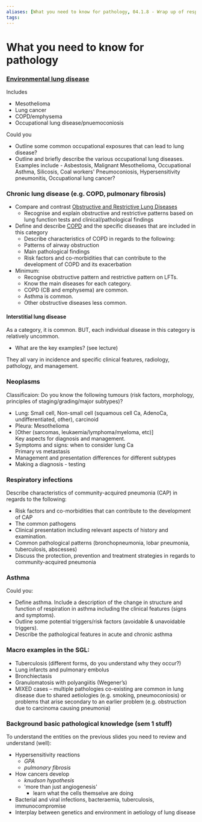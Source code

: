 ```yaml
---
aliases: [What you need to know for pathology, 04.1.8 - Wrap up of respiratory disease (Pathology)]
tags: 
---
```


# What you need to know for pathology
### [Environmental lung disease](app://obsidian.md/Environmental%20lung%20disease)

Includes

- Mesothelioma
- Lung cancer
- COPD/emphysema
- Occupational lung disease/pnuemoconiosis

Could you

- Outline some common occupational exposures that can lead to lung disease?
- Outline and briefly describe the various occupational lung diseases. Examples include - Asbestosis, Malignant Mesothelioma, Occupational Asthma, Silicosis, Coal workers' Pneumoconiosis, Hypersensitivity pneumonitis, Occupational lung cancer?

### Chronic lung disease (e.g. COPD, pulmonary fibrosis)

- Compare and contrast [Obstructive and Restrictive Lung Diseases](app://obsidian.md/Obstructive%20and%20Restrictive%20Lung%20Diseases)
    - Recognise and explain obstructive and restrictive patterns based on lung function tests and clinical/pathological findings
- Define and describe [COPD](app://obsidian.md/COPD) and the specific diseases that are included in this category  
    - Describe characteristics of COPD in regards to the following:  
    - Patterns of airway obstruction  
    - Main pathological findings  
    - Risk factors and co-morbidities that can contribute to the development of COPD and its exacerbation  
- Minimum:
	- Recognise obstructive pattern and restrictive pattern on LFTs.
	- Know the main diseases for each category.
	- COPD (CB and emphysema) are common.
	- Asthma is common.
	- Other obstructive diseases less common.

#### Interstitial lung disease

As a category, it is common. BUT, each individual disease in this category is relatively uncommon.

- What are the key examples? (see lecture)

They all vary in incidence and specific clinical features, radiology, pathology, and management.

### Neoplasms

Classificaion: Do you know the following tumours (risk factors, morphology, principles of staging/grading/major subtypes)?

- Lung: Small cell, Non-small cell (squamous cell Ca, AdenoCa, undifferentiated, other), carcinoid
- Pleura: Mesothelioma
- [Other (sarcomas, leukaemia/lymphoma/myeloma, etc)]  
    Key aspects for diagnosis and management.
- Symptoms and signs: when to consider lung Ca  
    Primary vs metastasis
- Management and presentation differences for different subtypes
- Making a diagnosis - testing

### Respiratory infections

Describe characteristics of community-acquired pneumonia (CAP) in regards to the following:

- Risk factors and co-morbidities that can contribute to the development of CAP
- The common pathogens
- Clinical presentation including relevant aspects of history and examination.
- Common pathological patterns (bronchopneumonia, lobar pneumonia, tuberculosis, abscesses)
- Discuss the protection, prevention and treatment strategies in regards to community-acquired pneumonia

### Asthma

Could you:

- Define asthma. Include a description of the change in structure and function of respiration in asthma including the clinical features (signs and symptoms).
- Outline some potential triggers/risk factors (avoidable & unavoidable triggers).
- Describe the pathological features in acute and chronic asthma

### Macro examples in the SGL:

- Tuberculosis (different forms, do you understand why they occur?)
- Lung infarcts and pulmonary embolus
- Bronchiectasis
- Granulomatosis with polyangiitis (Wegener’s)
- MIXED cases – multiple pathologies co-existing are common in lung disease due to shared aetiologies (e.g. smoking, pneumoconiosis) or problems that arise secondary to an earlier problem (e.g. obstruction due to carcinoma causing pneumonia)

### Background basic pathological knowledge (sem 1 stuff)

To understand the entities on the previous slides you need to review and understand (well):

- Hypersensitivity reactions
    - _GPA_
    - _pulmonary fibrosis_
- How cancers develop
    - _knudson hypothesis_
    - 'more than just angiogenesis'
        - learn what the cells themselve are doing
- Bacterial and viral infections, bacteraemia, tuberculosis, immunocompromise
- Interplay between genetics and environment in aetiology of lung disease